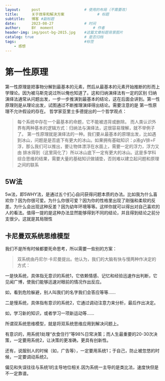 ```yaml
---
layout:     post   				    # 使用的布局（不需要改）
title:      关于效率和解决方案 				# 标题 
subtitle:   博客 #副标题
date:       2023-08-27 				# 时间
author:     BY 	moment					# 作者
header-img: img/post-bg-2015.jpg 	#这篇文章标题背景图片
catalog: true 						# 是否归档
tags:								#标签
    - 感想
---
```

# 第一性原理
第一性原理是把事物分解到最基本的元素，然后从最基本的元素开始推断的形而上学理论。因为被马斯克说过所以俺也知道了。这和归纳演绎法有一定的区别
归纳演绎法通常从问题出发，一步一步推演到最基本的结论，这在后面会讲到。第一性原理则是从理论出发，试图通过不断推理演绎得出结论。需要注意的是
第一性原理不允许假设的存在。
哲学家亚里士多德提出的一个哲学观点：
> 每个系统中存在一个最基本的命题，它不能被违背或删除。
 而人类认识外界有两种基本的逻辑方式：归纳法与演绎法，这很容易理解，就不举例子了。
第一性原理就是演绎法的一种。我们要从最基本的原理出发，比如遇到冰山，问题是是否底下有更大的冰山。如果拥有基础知识：ρ液gV排=F浮，那么我们可以推出，要让物体漂浮在水面上，需要一定的浮力，浮力又由
排水得到（这里简化了）所以冰山底下一定有更大的冰山。这是多学科综合思维的结果，需要大量的基础知识做铺垫，否则难以建立起问题和原理之间的联系
## 5W法
5w法，即5WHY法，是通过五个扪心自问获得问题本质的办法。比如我为什么喜欢你？因为你很可爱。为什么你很可爱？因为你的性格里出现了刚强和柔软的反差。为什么会出现这种反差？因为幼年环境等等。这样你就可以得出对自己喜欢的人的看法。值得一提的是这种办法显然能够得到不同的结论，并且得到结论之前分支很少。这就是其局限性
## 卡尼曼双系统思维模型
我们不是所有时候都要死命思考，所以需要一些别的方案：
> 双系统由丹尼尔·卡尼曼提出。他认为，我们的大脑有快与慢两种作决定的方式：

一是快系统，具体指无意识的系统1，它依赖情感、记忆和经验迅速作出判断，它见闻广博，使我们能够迅速对眼前的情况作出反应。

如，看到危险躲避，别人叫我们的名字我们会答应等等……

二是慢系统，具体指有意识的系统2，它通过调动注意力来分析，最后作出决定。

如，学习新的知识，或者学习一项新运动等……

所谓双系统思维模型，就是将双系统思维应用到解决问题上。

有意识的，用系统1处理“衣食住行”等98%日常决策；而人生最重要的20-30次决策，一定要用系统2，让决策的更准确，更具有创新性。

还有，说服别人的时候（如，广告等），一定要用系统1；于自己，防止被忽悠的时候，一定要调动系统2。




偏见和失误往往与系统1的主导地位相关.因为系统一主导的是类比法，速度快但是不一定靠谱。
